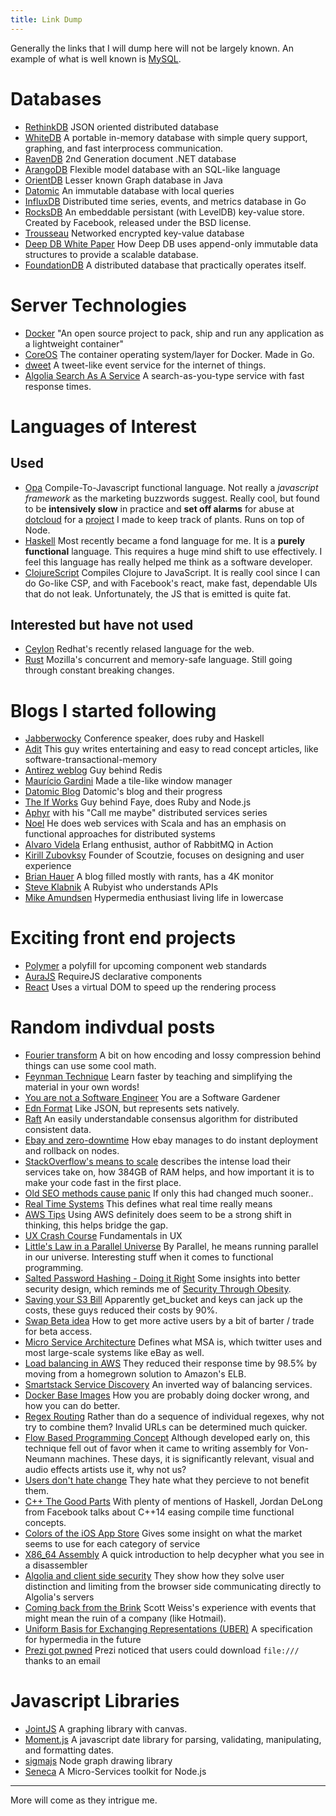 ```yaml
---
title: Link Dump
---
```


Generally the links that I will dump here will
not be largely known. An example of what is well
known is [MySQL](http://www.mysql.com/).

# Databases

+ [RethinkDB](http://www.rethinkdb.com/) JSON oriented distributed database
+ [WhiteDB](http://whitedb.org/) A portable in-memory database with simple query support, graphing, and fast interprocess communication.
+ [RavenDB](http://ravendb.net/) 2nd Generation document .NET database
+ [ArangoDB](http://www.arangodb.org/) Flexible model database with an SQL-like language
+ [OrientDB](http://www.orientdb.org/) Lesser known Graph database in Java
+ [Datomic](http://www.datomic.com/) An immutable database with local queries
+ [InfluxDB](http://influxdb.org) Distributed time series, events, and metrics database in Go
+ [RocksDB](http://rocksdb.org) An embeddable persistant (with LevelDB) key-value store. Created by Facebook, released under the BSD license.
+ [Trousseau](https://github.com/oleiade/trousseau) Networked encrypted key-value database
+ [Deep DB White Paper](http://deep.is/knowledge/deepdb-white-paper/) How Deep DB uses append-only immutable data structures to provide a scalable database.
+ [FoundationDB](https://foundationdb.com) A distributed database that practically operates itself.

# Server Technologies

+ [Docker](http://www.docker.io) "An open source project to pack, ship and run any application as a lightweight container"
+ [CoreOS](http://coreos.com) The container operating system/layer for Docker. Made in Go.
+ [dweet](http://dweet.io) A tweet-like event service for the internet of things.
+ [Algolia Search As A Service](http://www.algolia.com/features) A search-as-you-type service with fast response times.

# Languages of Interest

## Used
+ [Opa](http://opalang.org) Compile-To-Javascript functional language.
    Not really a *javascript framework* as the marketing buzzwords suggest.
    Really cool, but found to be __intensively slow__ in practice and __set off
    alarms__ for abuse at [dotcloud](https://www.dotcloud.com) for a
    [project](https://github.com/kloplop321/cactusdb)
    I made to keep track of plants. Runs on top of Node.
+ [Haskell](http://www.haskell.org/haskellwiki/Haskell) Most recently
     became a fond language for me. It is a __purely functional__ language.
     This requires a huge mind shift to use effectively.
     I feel this language has really helped me think as a software developer.
+ [ClojureScript](https://github.com/clojure/clojurescript) Compiles Clojure to JavaScript.
     It is really cool since I can do Go-like CSP, and with Facebook's react, make
     fast, dependable UIs that do not leak. Unfortunately, the JS that is emitted is
     quite fat.

## Interested but have not used
+ [Ceylon](http://ceylon-lang.org) Redhat's recently relased language for the web.
+ [Rust](http://www.rust-lang.org) Mozilla's concurrent and memory-safe language.
    Still going through constant breaking changes.

# Blogs I started following

+ [Jabberwocky](http://jabberwocky.eu/) Conference speaker, does ruby and Haskell
+ [Adit](http://adit.io) This guy writes entertaining and easy to read concept articles, like software-transactional-memory
+ [Antirez weblog](http://antirez.com) Guy behind Redis
+ [Maurício Gardini](http://mauriciogardini.com/) Made a tile-like window manager
+ [Datomic Blog](http://blog.datomic.com/) Datomic's blog and their progress
+ [The If Works](http://blog.jcoglan.com) Guy behind Faye, does Ruby and Node.js
+ [Aphyr](http://aphyr.com/) with his "Call me maybe" distributed services series
+ [Noel](http://noelwelsh.com) He does web services with Scala and has an emphasis on functional approaches for distributed systems
+ [Alvaro Videla](http://videlalvaro.github.io/) Erlang enthusist, author of RabbitMQ in Action
+ [Kirill Zubovksy](http://kirillzubovsky.com/) Founder of Scoutzie, focuses on designing and user experience
+ [Brian Hauer](http://tiamat.tsotech.com/) A blog filled mostly with rants, has a 4K monitor
+ [Steve Klabnik](http://blog.steveklabnik.com) A Rubyist who understands APIs
+ [Mike Amundsen](http://amundsen.com/blog/) Hypermedia enthusiast living life in lowercase

# Exciting front end projects

+ [Polymer](http://www.polymer-project.org/) a polyfill for upcoming component web standards
+ [AuraJS](http://aurajs.com/) RequireJS declarative components
+ [React](http://facebook.github.io/react/) Uses a virtual DOM to speed up the rendering process

# Random indivdual posts

+ [Fourier transform](http://nautil.us/blog/the-math-trick-behind-mp3s-jpegs-and-homer-simpsons-face) A bit on how encoding and lossy compression behind things can use some cool math.
+ [Feynman Technique](http://www.farnamstreetblog.com/2012/04/learn-anything-faster-with-the-feynman-technique/) Learn faster by teaching and simplifying the material in your own words!
+ [You are not a Software Engineer](http://www.chrisaitchison.com/2011/05/03/you-are-not-a-software-engineer/) You are a Software Gardener
+ [Edn Format](https://github.com/edn-format/edn) Like JSON, but represents sets natively.
+ [Raft](http://highscalability.com/blog/2013/8/7/raft-in-search-of-an-understandable-consensus-algorithm.html) An easily understandable consensus algorithm for distributed consistent data.
+ [Ebay and zero-downtime](http://www.ebaytechblog.com/2013/11/21/zero-downtime-instant-deployment-and-rollback/) How ebay manages to do instant deployment and rollback on nodes.
+ [StackOverflow's means to scale](http://nickcraver.com/blog/2013/11/22/what-it-takes-to-run-stack-overflow/) describes the intense load their services take on, how 384GB of RAM helps, and how important it is to make your code fast in the first place.
+ [Old SEO methods cause panic](http://www.theawl.com/2013/12/the-new-spammer-panic) If only this had changed much sooner..
+ [Real Time Systems](http://blog.flaper87.com/post/52e43f93d987d2cc17700b58/) This defines what real time really means
+ [AWS Tips](http://wblinks.com/notes/aws-tips-i-wish-id-known-before-i-started/) Using AWS definitely does seem to be a strong shift in thinking, this helps bridge the gap.
+ [UX Crash Course](http://thehipperelement.com/post/75476711614/ux-crash-course-31-fundamentals) Fundamentals in UX
+ [Little's Law in a Parallel Universe](http://blog.paralleluniverse.co/2014/02/04/littles-law/) By Parallel, he means running parallel in our universe. Interesting stuff when it comes to functional programming.
+ [Salted Password Hashing - Doing it Right](https://crackstation.net/hashing-security.htm) Some insights into better security design, which reminds me of
    [Security Through Obesity](http://ethanheilman.tumblr.com/post/28481738192/security-through-obesity).
+ [Saving your S3 Bill](http://www.appneta.com/blog/s3-list-get-bucket-default/) Apparently get_bucket and keys can jack up the costs, these guys reduced their costs by 90%.
+ [Swap Beta idea](http://blog.frontapp.com/dont-give-access-to-your-beta-for-free-swap-it/) How to get more active users by a bit of barter / trade for beta access.
+ [Micro Service Architecture](http://yobriefca.se/blog/2013/04/29/micro-service-architecture/) Defines what MSA is, which twitter uses and most large-scale systems like eBay as well.
+ [Load balancing in AWS](http://engineering.chartbeat.com/2014/02/12/part-2-lessons-learned-tuning-tcp-and-nginx-in-ec2/) They reduced their response time by 98.5% by moving from a homegrown solution to Amazon's ELB.
+ [Smartstack Service Discovery](http://nerds.airbnb.com/smartstack-service-discovery-cloud/) An inverted way of balancing services.
+ [Docker Base Images](http://phusion.github.io/baseimage-docker/) How you are probably doing docker wrong, and how you can do better.
+ [Regex Routing](http://nikic.github.io/2014/02/18/Fast-request-routing-using-regular-expressions.html) Rather than do a sequence of individual regexes, why not try to combine them? Invalid URLs can be determined much quicker.
+ [Flow Based Programming Concept](http://www.fastcolabs.com/3016289/how-an-arcane-coding-method-from-1970s-banking-software-could-save-the-sanity-of-web-develop) Although developed early on, this technique fell out of favor when it came to writing assembly for Von-Neumann machines. These days, it is significantly relevant, visual and audio effects artists use it, why not us?
+ [Users don't hate change](https://medium.com/design-startups/461772fbcac7) They hate what they percieve to not benefit them.
+ [C++ The Good Parts](http://www.infoq.com/presentations/c-plus-plus-pros) With plenty of mentions of Haskell, Jordan DeLong from Facebook talks about C++14 easing compile time functional concepts.
+ [Colors of the iOS App Store](http://blog.brandisty.com/brand-management-blog/colors-of-the-ios7-app-store/) Gives some insight on what the market seems to use for each category of service
+ [X86_64 Assembly](http://hackeradam17.com/2014/03/18/an-introduction-to-x86_64-assembly-language/) A quick introduction to help decypher what you see in a disassembler
+ [Algolia and client side security](http://blog.algolia.com/handle-security-realtime-search/) They show how they solve user distinction and limiting from the browser side communicating directly to Algolia's servers
+ [Coming back from the Brink](http://scott.a16z.com/2014/03/24/were-fd-its-over-coming-back-from-the-brink/) Scott Weiss's experience with events that might mean the ruin of a company (like Hotmail).
+ [Uniform Basis for Exchanging Representations (UBER)](http://g.mamund.com/uber) A specification for hypermedia in the future
+ [Prezi got pwned](http://engineering.prezi.com/blog/2014/03/24/prezi-got-pwned-a-tale-of-responsible-disclosure/) Prezi noticed that users could download `file:///` thanks to an email

# Javascript Libraries

+ [JointJS](http://jointjs.com/api) A graphing library with canvas.
+ [Moment.js](http://momentjs.com) A javascript date library for parsing, validating, manipulating, and formatting dates.
+ [sigmajs](http://sigmajs.org/) Node graph drawing library
+ [Seneca](http://senecajs.org/) A Micro-Services toolkit for Node.js

---

More will come as they intrigue me.
